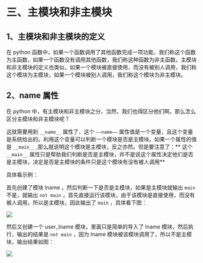 # 三、主模块和非主模块 #

## 1、主模块和非主模块的定义 ##

在 python 函数中，如果一个函数调用了其他函数完成一项功能，我们称这个函数为主函数，如果一个函数没有调用其他函数，我们称这种函数为非主函数。主模块和非主模块的定义也类似，如果一个模块被直接使用，而没有被别人调用，我们称这个模块为主模块，如果一个模块被别人调用，我们称这个模块为非主模块。

## 2、__name__ 属性 ##

在 python  中，有主模块和非主模块之分，当然，我们也得区分他们啊。那么怎么区分主模块和非主模块呢？

这就需要用到 `__name__`  属性了，这个 `——name——` 属性值是一个变量，且这个变量是系统给出的。利用这个变量可以判断一个模块是否是主模块。如果一个属性的值是 `__main__` ,那么就说明这个模块是主模块，反之亦然。但是要注意了：** 这个 `__main__` 属性只是帮助我们判断是否是主模块，并不是说这个属性决定他们是否是主模块，决定是否是主模块的条件只是这个模块有没有被人调用**

具体看示例：

首先创建了模块 lname ，然后判断一下是否是主模块，如果是主模块就输出 `main` 不是，就输出 `not main` ，首先直接运行该模块，由于该模块是直接使用，而没有被人调用，所以是主模块，因此输出了 `main` ，具体看下图：

![](http://twowaterimage.oss-cn-beijing.aliyuncs.com/2019-10-14-name%E5%B1%9E%E6%80%A7%E5%8C%BA%E5%88%86%E6%A8%A1%E5%9D%971.png)


然后又创建一个 user_lname 模块，里面只是简单的导入了 lname 模块，然后执行，输出的结果是 `not main` ，因为 lname 模块被该模块调用了，所以不是主模块，输出结果如图：


![](http://twowaterimage.oss-cn-beijing.aliyuncs.com/2019-10-14-name%E5%B1%9E%E6%80%A7%E5%8C%BA%E5%88%86%E6%A8%A1%E5%9D%972.png)


